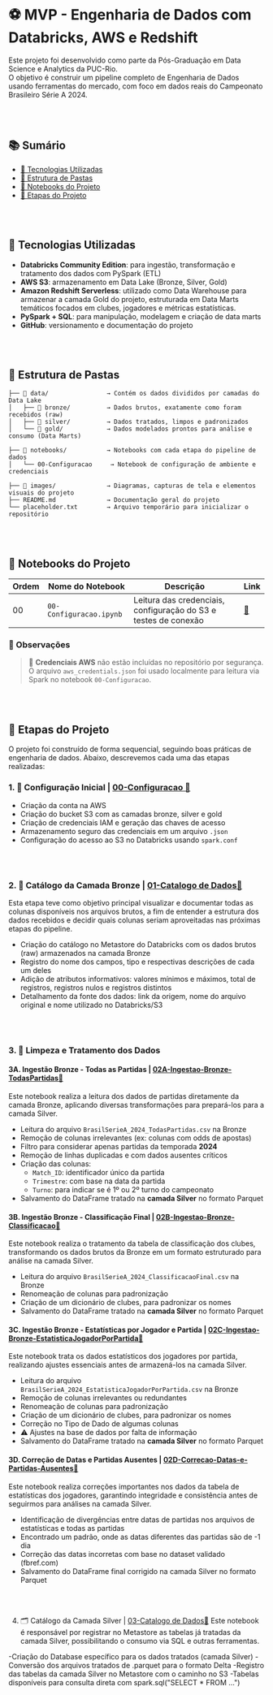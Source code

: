 # ⚽ MVP - Engenharia de Dados com Databricks, AWS e Redshift

Este projeto foi desenvolvido como parte da Pós-Graduação em Data Science e Analytics da PUC-Rio.  
O objetivo é construir um pipeline completo de Engenharia de Dados usando ferramentas do mercado, com foco em dados reais do Campeonato Brasileiro Série A 2024.


<br></br>
## 📚 Sumário

- [🚀 Tecnologias Utilizadas](#-tecnologias-utilizadas)
- [📁 Estrutura de Pastas](#-estrutura-de-pastas)
- [📒 Notebooks do Projeto](#-notebooks-do-projeto)
- [🧭 Etapas do Projeto](#-etapas-do-projeto)


<br></br>
## 🚀 Tecnologias Utilizadas

- **Databricks Community Edition**: para ingestão, transformação e tratamento dos dados com PySpark (ETL)
- **AWS S3**: armazenamento em Data Lake (Bronze, Silver, Gold)
- **Amazon Redshift Serverless**: utilizado como Data Warehouse para armazenar a camada Gold do projeto, estruturada em Data Marts temáticos focados em clubes, jogadores e métricas estatísticas.
- **PySpark + SQL**: para manipulação, modelagem e criação de data marts
- **GitHub**: versionamento e documentação do projeto


<br></br>
## 📁 Estrutura de Pastas

```plaintext
├── 📁 data/                → Contém os dados divididos por camadas do Data Lake
│   ├── 📂 bronze/          → Dados brutos, exatamente como foram recebidos (raw)
│   ├── 📂 silver/          → Dados tratados, limpos e padronizados
│   └── 📂 gold/            → Dados modelados prontos para análise e consumo (Data Marts)

├── 📁 notebooks/           → Notebooks com cada etapa do pipeline de dados
│   └── 00-Configuracao     → Notebook de configuração de ambiente e credenciais

├── 📁 images/              → Diagramas, capturas de tela e elementos visuais do projeto
├── README.md              → Documentação geral do projeto
└── placeholder.txt        → Arquivo temporário para inicializar o repositório
```


<br></br>
## 📒 Notebooks do Projeto

| Ordem | Nome do Notebook         | Descrição                                                       | Link
|-------|--------------------------|-----------------------------------------------------------------|-------|
| 00    | `00-Configuracao.ipynb`  | Leitura das credenciais, configuração do S3 e testes de conexão |[🔗](notebooks/00-Configuracao.ipynb)


### 📌 Observações
> 🔐 **Credenciais AWS** não estão incluídas no repositório por segurança.  
> O arquivo `aws_credentials.json` foi usado localmente para leitura via Spark no notebook `00-Configuracao`.


<br></br>
## 🧭 Etapas do Projeto
O projeto foi construído de forma sequencial, seguindo boas práticas de engenharia de dados. Abaixo, descrevemos cada uma das etapas realizadas:


### 1. 📘 Configuração Inicial | [00-Configuracao 📎](notebooks/00-Configuracao.ipynb)
- Criação da conta na AWS
- Criação do bucket S3 com as camadas bronze, silver e gold
- Criação de credenciais IAM e geração das chaves de acesso
- Armazenamento seguro das credenciais em um arquivo `.json`
- Configuração do acesso ao S3 no Databricks usando `spark.conf`

<br></br>

### 2. 📗 Catálogo da Camada Bronze | [01-Catalogo de Dados📎](notebooks/01-Catalogo%20de%20Dados%20no%20Metastore%20do%20Databricks%20Bronze.ipynb)  
Esta etapa teve como objetivo principal visualizar e documentar todas as colunas disponíveis nos arquivos brutos, a fim de entender a estrutura dos dados recebidos e decidir quais colunas seriam aproveitadas nas próximas etapas do pipeline.

- Criação do catálogo no Metastore do Databricks com os dados brutos (raw) armazenados na camada Bronze
- Registro do nome dos campos, tipo e respectivas descrições de cada um deles
- Adição de atributos informativos: valores mínimos e máximos, total de registros, registros nulos e registros distintos
- Detalhamento da fonte dos dados: link da origem, nome do arquivo original e nome utilizado no Databricks/S3

<br></br>

### 3. 📙 Limpeza e Tratamento dos Dados


#### 3A. Ingestão Bronze - Todas as Partidas | [02A-Ingestao-Bronze-TodasPartidas📎](notebooks/02A-Ingestao-Bronze-TodasPartidas.ipynb)  
Este notebook realiza a leitura dos dados de partidas diretamente da camada Bronze, aplicando diversas transformações para prepará-los para a camada Silver.
- Leitura do arquivo `BrasilSerieA_2024_TodasPartidas.csv` na Bronze
- Remoção de colunas irrelevantes (ex: colunas com odds de apostas)
- Filtro para considerar apenas partidas da temporada **2024**
- Remoção de linhas duplicadas e com dados ausentes críticos
- Criação das colunas:
  - `Match_ID`: identificador único da partida
  - `Trimestre`: com base na data da partida
  - `Turno`: para indicar se é 1º ou 2º turno do campeonato
- Salvamento do DataFrame tratado na **camada Silver** no formato Parquet


#### 3B. Ingestão Bronze - Classificação Final | [02B-Ingestao-Bronze-Classificacao📎](notebooks/02B-Ingestao-Bronze-Classificacao.ipynb)

Este notebook realiza o tratamento da tabela de classificação dos clubes, transformando os dados brutos da Bronze em um formato estruturado para análise na camada Silver.

- Leitura do arquivo `BrasilSerieA_2024_ClassificacaoFinal.csv` na Bronze
- Renomeação de colunas para padronização
- Criação de um dicionário de clubes, para padronizar os nomes
- Salvamento do DataFrame tratado na **camada Silver** no formato Parquet


#### 3C. Ingestão Bronze - Estatísticas por Jogador e Partida | [02C-Ingestao-Bronze-EstatisticaJogadorPorPartida📎](notebooks/02C-Ingestao-Bronze-EstatisticaJogadorPorPartida.ipynb)

Este notebook trata os dados estatísticos dos jogadores por partida, realizando ajustes essenciais antes de armazená-los na camada Silver.

- Leitura do arquivo `BrasilSerieA_2024_EstatisticaJogadorPorPartida.csv` na Bronze
- Remoção de colunas irrelevantes ou redundantes
- Renomeação de colunas para padronização
- Criação de um dicionário de clubes, para padronizar os nomes
- Correção no Tipo de Dado de algumas colunas
- ⚠️ Ajustes na base de dados por falta de informação
- Salvamento do DataFrame tratado na **camada Silver** no formato Parquet


#### 3D. Correção de Datas e Partidas Ausentes | [02D-Correcao-Datas-e-Partidas-Ausentes📎](notebooks/02D-Correcao-Datas-e-Partidas-Ausentes.ipynb)

Este notebook realiza correções importantes nos dados da tabela de estatísticas dos jogadores, garantindo integridade e consistência antes de seguirmos para análises na camada Silver.

- Identificação de divergências entre datas de partidas nos arquivos de estatísticas e todas as partidas
- Encontrado um padrão, onde as datas diferentes das partidas são de -1 dia
- Correção das datas incorretas com base no dataset validado (fbref.com)
- Salvamento do DataFrame final corrigido na camada Silver no formato Parquet

<br></br>

4. 🗂️ Catálogo da Camada Silver | [03-Catalogo de Dados📎](notebooks/03-Catalogo%de%Dados.ipynb)
Este notebook é responsável por registrar no Metastore as tabelas já tratadas da camada Silver, possibilitando o consumo via SQL e outras ferramentas.

-Criação do Database específico para os dados tratados (camada Silver)
-Conversão dos arquivos tratados de .parquet para o formato Delta
-Registro das tabelas da camada Silver no Metastore com o caminho no S3
-Tabelas disponíveis para consulta direta com spark.sql("SELECT * FROM ...")


